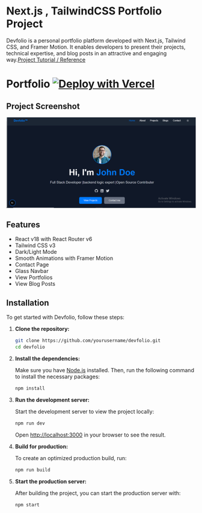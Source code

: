 # Next.js , TailwindCSS Portfolio Project

Devfolio is a personal portfolio platform developed with Next.js, Tailwind CSS, and Framer Motion. It enables developers to present their projects, technical expertise, and blog posts in an attractive and engaging way.[Project Tutorial / Reference](https://github.com/mdalmamunit427/devfolio-nextjs-portfolio-website)


# Portfolio [![Deploy with Vercel](https://vercel.com/button)](https://wardah-profile-6s8a.vercel.app/)

## Project Screenshot

![Devfolio Screenshot](image/Portfolio.png)


## Features
- React v18 with React Router v6  
- Tailwind CSS v3  
- Dark/Light Mode  
- Smooth Animations with Framer Motion  
- Contact Page  
- Glass Navbar  
- View Portfolios  
- View Blog Posts  

## Installation

To get started with Devfolio, follow these steps:

1. **Clone the repository:**

   ```bash
   git clone https://github.com/yourusername/devfolio.git
   cd devfolio
   ```

2. **Install the dependencies:**

   Make sure you have [Node.js](https://nodejs.org/) installed. Then, run the following command to install the necessary packages:

   ```bash
   npm install
   ```

3. **Run the development server:**

   Start the development server to view the project locally:

   ```bash
   npm run dev
   ```

   Open [http://localhost:3000](http://localhost:3000) in your browser to see the result.

4. **Build for production:**

   To create an optimized production build, run:

   ```bash
   npm run build
   ```

5. **Start the production server:**

   After building the project, you can start the production server with:

   ```bash
   npm start
   ```
